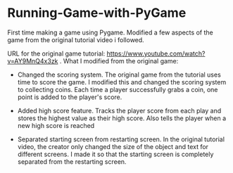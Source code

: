 # Running-Game-with-PyGame
First time making a game using Pygame. Modified a few aspects of the game from the original tutorial video i followed.

URL for the original game tutorial: https://www.youtube.com/watch?v=AY9MnQ4x3zk .
What I modified from the original game:

- Changed the scoring system.
The original game from the tutorial uses time to score the game. I modified this and changed the scoring system to collecting coins. Each time a player successfully grabs a coin, one point is added to the player's score.

- Added high score feature.
Tracks the player score from each play and stores the highest value as their high score. Also tells the player when a new high score is reached

- Separated starting screen from restarting screen.
In the original tutorial video, the creator only changed the size of the object and text for different screens.
I made it so that the starting screen is completely separated from the restarting screen.
